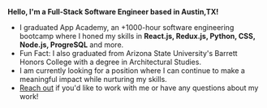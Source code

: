 **Hello, I'm a Full-Stack Software Engineer based in Austin,TX!**
- I graduated App Academy, an +1000-hour software engineering bootcamp where I honed my skills in **React.js, Redux.js, Python, CSS, Node.js, ProgreSQL** and more. 
- Fun Fact: I also graduated from Arizona State University's Barrett Honors College with a degree in Architectural Studies.
- I am currently looking for a position where I can continue to make a meaningful impact while nurturing my skills. 
- [Reach out](mailto:jmthorn16@gmail.com) if you'd like to work with me or have any questions about my work!
